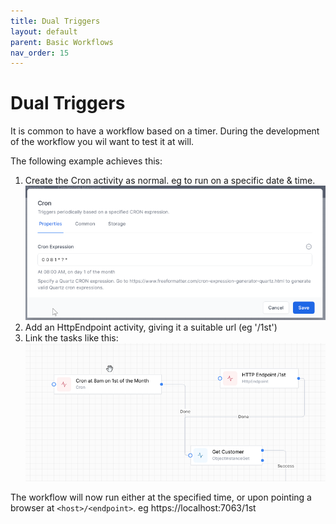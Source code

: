```yaml
---
title: Dual Triggers
layout: default
parent: Basic Workflows
nav_order: 15
---
```


# Dual Triggers


It is common to have a workflow based on a timer.
During the development of the workflow you wil want to test it at will.  

The following example achieves this:

1. Create the Cron activity as normal.  eg to run on a specific date & time.
![](2024-07-09-14-51-00.png)
3. Add an HttpEndpoint activity, giving it a suitable url (eg '/1st')
4. Link the tasks like this:
![](2024-07-09-14-53-02.png)

The workflow will now run either at the specified time, or upon pointing a browser at `<host>/<endpoint>`. eg https://localhost:7063/1st